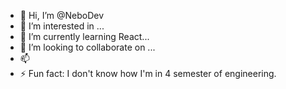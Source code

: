 - 👋 Hi, I’m @NeboDev
- 👀 I’m interested in ...
- 🌱 I’m currently learning React...
- 💞️ I’m looking to collaborate on ...
- 📫 
- ⚡ Fun fact: I don't know how I'm in 4 semester of engineering.

<!---
NeboDev/NeboDev is a ✨ special ✨ repository because its `README.md` (this file) appears on your GitHub profile.
You can click the Preview link to take a look at your changes.
--->
